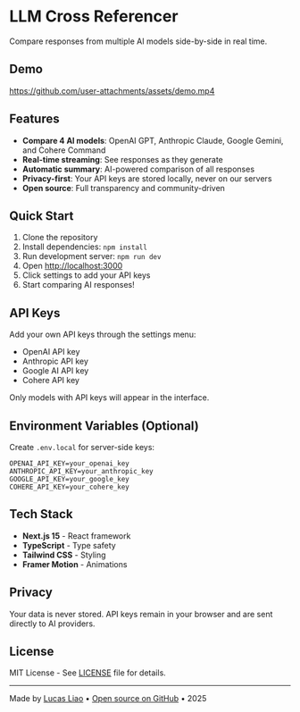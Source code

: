 # LLM Cross Referencer

Compare responses from multiple AI models side-by-side in real time.

## Demo

https://github.com/user-attachments/assets/demo.mp4

## Features

- **Compare 4 AI models**: OpenAI GPT, Anthropic Claude, Google Gemini, and Cohere Command
- **Real-time streaming**: See responses as they generate
- **Automatic summary**: AI-powered comparison of all responses
- **Privacy-first**: Your API keys are stored locally, never on our servers
- **Open source**: Full transparency and community-driven

## Quick Start

1. Clone the repository
2. Install dependencies: `npm install`
3. Run development server: `npm run dev`
4. Open [http://localhost:3000](http://localhost:3000)
5. Click settings to add your API keys
6. Start comparing AI responses!

## API Keys

Add your own API keys through the settings menu:
- OpenAI API key
- Anthropic API key  
- Google AI API key
- Cohere API key

Only models with API keys will appear in the interface.

## Environment Variables (Optional)

Create `.env.local` for server-side keys:

```env
OPENAI_API_KEY=your_openai_key
ANTHROPIC_API_KEY=your_anthropic_key
GOOGLE_API_KEY=your_google_key
COHERE_API_KEY=your_cohere_key
```

## Tech Stack

- **Next.js 15** - React framework
- **TypeScript** - Type safety
- **Tailwind CSS** - Styling
- **Framer Motion** - Animations

## Privacy

Your data is never stored. API keys remain in your browser and are sent directly to AI providers.

## License

MIT License - See [LICENSE](LICENSE) file for details.

---

Made by [Lucas Liao](https://x.com/liao_lucas) • [Open source on GitHub](https://github.com/lucasliao0403/llm-cross-referencer) • 2025